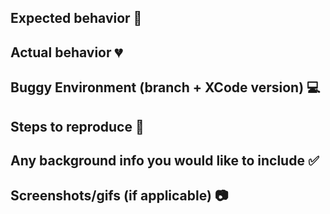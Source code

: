 ## Expected behavior :green_heart:


## Actual behavior :broken_heart:



## Buggy Environment (branch + XCode version) :computer:



## Steps to reproduce :microscope:



## Any background info you would like to include :white_check_mark:



## Screenshots/gifs (if applicable) :camera:
